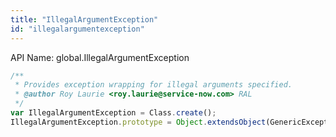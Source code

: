 ```yaml
---
title: "IllegalArgumentException"
id: "illegalargumentexception"
---
```


API Name: global.IllegalArgumentException

```js
/**
 * Provides exception wrapping for illegal arguments specified.
 * @author Roy Laurie <roy.laurie@service-now.com> RAL
 */
var IllegalArgumentException = Class.create();
IllegalArgumentException.prototype = Object.extendsObject(GenericException);
```